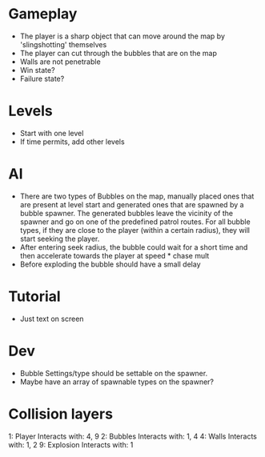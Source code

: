 # Gameplay
- The player is a sharp object that can move around the map by 'slingshotting' themselves
- The player can cut through the bubbles that are on the map
- Walls are not penetrable
- Win state?
- Failure state?

# Levels
- Start with one level
- If time permits, add other levels

# AI
- There are two types of Bubbles on the map, manually placed ones that are present at level start and generated ones that are spawned by a bubble spawner. The generated bubbles leave the vicinity of the spawner and go on one of the predefined patrol routes. For all bubble types, if they are close to the player (within a certain radius), they will start seeking the player.
- After entering seek radius, the bubble could wait for a short time and then accelerate towards the player at speed * chase mult
- Before exploding the bubble should have a small delay

# Tutorial
- Just text on screen

# Dev
- Bubble Settings/type should be settable on the spawner.
- Maybe have an array of spawnable types on the spawner?

# Collision layers
1: Player
  Interacts with: 4, 9
2: Bubbles
  Interacts with: 1, 4
4: Walls
  Interacts with: 1, 2
9: Explosion
  Interacts with: 1
